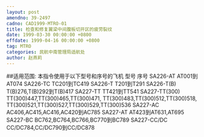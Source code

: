 ```yaml
---
layout: post
amendno: 39-2497
cadno: CAD1999-MTRO-01
title: 检查和修复翼梁中间腹板切开区的疲劳裂纹
date: 1999-03-30 00:00:00 +0800
effdate: 1999-04-16 00:00:00 +0800
tag: MTRO
categories: 民航中南管理局适航处
author: 赵燕莉
---
```


##适用范围:
本指令使用于以下型号和序号的飞机 型号 序号
SA226-AT AT001到AT074 SA226-TC TC201到TC419 SA226-T T201到T291 SA226-T(B) T(B)276,T(B)292到T(B)417 SA227-TT TT421到TT541 SA227-TT(300) TT(300)447,TT(300)465,TT(300)471,
TT(300)483,TT(300)512,TT(300)518,
TT(300)521,TT(300)527,TT(300)529,TT(300)536 SA227-AC AC406,AC415,AC416,AC420到AC785 SA227-AT AT423到AT631,AT695 SA227-BC BC762,BC764,BC766,BC770到BC789 SA227-CC/DC CC/DC784,CC/DC790到CC/DC878

